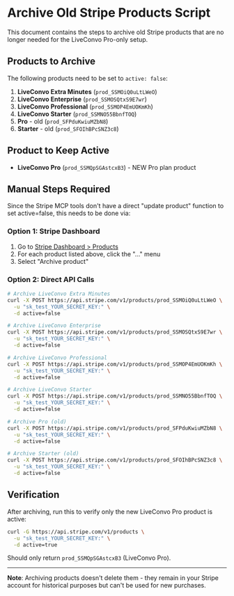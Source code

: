 # Archive Old Stripe Products Script

This document contains the steps to archive old Stripe products that are no longer needed for the LiveConvo Pro-only setup.

## Products to Archive

The following products need to be set to `active: false`:

1. **LiveConvo Extra Minutes** (`prod_SSMOiQ0uLtLWeO`)
2. **LiveConvo Enterprise** (`prod_SSMOSQtxS9E7wr`) 
3. **LiveConvo Professional** (`prod_SSMOP4EmUOKmKh`)
4. **LiveConvo Starter** (`prod_SSMNO55BbnfTOQ`)
5. **Pro** - old (`prod_SFPduKwiuMZbN8`)
6. **Starter** - old (`prod_SFOIhBPcSNZ3c8`)

## Product to Keep Active

- **LiveConvo Pro** (`prod_SSMQpSGAstcxB3`) - NEW Pro plan product

## Manual Steps Required

Since the Stripe MCP tools don't have a direct "update product" function to set active=false, this needs to be done via:

### Option 1: Stripe Dashboard
1. Go to [Stripe Dashboard > Products](https://dashboard.stripe.com/products)
2. For each product listed above, click the "..." menu
3. Select "Archive product"

### Option 2: Direct API Calls
```bash
# Archive LiveConvo Extra Minutes
curl -X POST https://api.stripe.com/v1/products/prod_SSMOiQ0uLtLWeO \
  -u "sk_test_YOUR_SECRET_KEY:" \
  -d active=false

# Archive LiveConvo Enterprise
curl -X POST https://api.stripe.com/v1/products/prod_SSMOSQtxS9E7wr \
  -u "sk_test_YOUR_SECRET_KEY:" \
  -d active=false

# Archive LiveConvo Professional
curl -X POST https://api.stripe.com/v1/products/prod_SSMOP4EmUOKmKh \
  -u "sk_test_YOUR_SECRET_KEY:" \
  -d active=false

# Archive LiveConvo Starter
curl -X POST https://api.stripe.com/v1/products/prod_SSMNO55BbnfTOQ \
  -u "sk_test_YOUR_SECRET_KEY:" \
  -d active=false

# Archive Pro (old)
curl -X POST https://api.stripe.com/v1/products/prod_SFPduKwiuMZbN8 \
  -u "sk_test_YOUR_SECRET_KEY:" \
  -d active=false

# Archive Starter (old)
curl -X POST https://api.stripe.com/v1/products/prod_SFOIhBPcSNZ3c8 \
  -u "sk_test_YOUR_SECRET_KEY:" \
  -d active=false
```

## Verification

After archiving, run this to verify only the new LiveConvo Pro product is active:

```bash
curl -G https://api.stripe.com/v1/products \
  -u "sk_test_YOUR_SECRET_KEY:" \
  -d active=true
```

Should only return `prod_SSMQpSGAstcxB3` (LiveConvo Pro).

---

**Note**: Archiving products doesn't delete them - they remain in your Stripe account for historical purposes but can't be used for new purchases. 